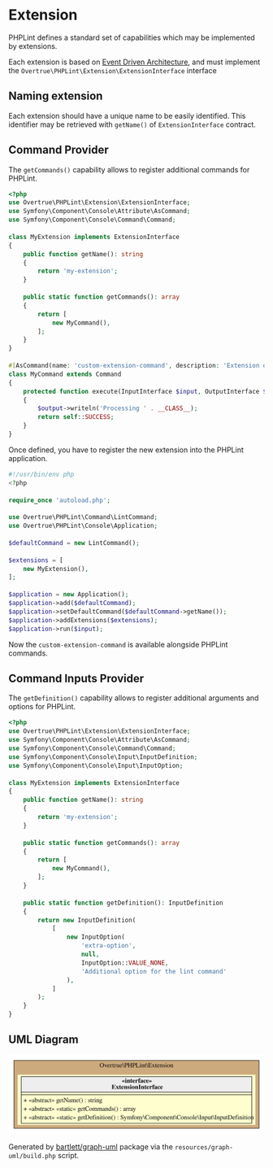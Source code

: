 # Extension

PHPLint defines a standard set of capabilities which may be implemented by extensions.

Each extension is based on [Event Driven Architecture](./event.md), 
and must implement the `Overtrue\PHPLint\Extension\ExtensionInterface` interface

## Naming extension

Each extension should have a unique name to be easily identified. This identifier may be retrieved with
`getName()` of `ExtensionInterface` contract.

## Command Provider

The `getCommands()` capability allows to register additional commands for PHPLint.

```php
<?php
use Overtrue\PHPLint\Extension\ExtensionInterface;
use Symfony\Component\Console\Attribute\AsCommand;
use Symfony\Component\Console\Command\Command;

class MyExtension implements ExtensionInterface
{
    public function getName(): string
    {
        return 'my-extension';
    }
    
    public static function getCommands(): array
    {
        return [
            new MyCommand(),
        ];
    }
}

#[AsCommand(name: 'custom-extension-command', description: 'Extension demo with commands capabilities')]
class MyCommand extends Command
{
    protected function execute(InputInterface $input, OutputInterface $output): int
    {
        $output->writeln('Processing ' . __CLASS__);
        return self::SUCCESS;
    }
}
```

Once defined, you have to register the new extension into the PHPLint application.

```php
#!/usr/bin/env php
<?php

require_once 'autoload.php';

use Overtrue\PHPLint\Command\LintCommand;
use Overtrue\PHPLint\Console\Application;

$defaultCommand = new LintCommand();

$extensions = [
    new MyExtension(),
];

$application = new Application();
$application->add($defaultCommand);
$application->setDefaultCommand($defaultCommand->getName());
$application->addExtensions($extensions);
$application->run($input);
```

Now the `custom-extension-command` is available alongside PHPLint commands.

## Command Inputs Provider

The `getDefinition()` capability allows to register additional arguments and options for PHPLint.

```php
<?php
use Overtrue\PHPLint\Extension\ExtensionInterface;
use Symfony\Component\Console\Attribute\AsCommand;
use Symfony\Component\Console\Command\Command;
use Symfony\Component\Console\Input\InputDefinition;
use Symfony\Component\Console\Input\InputOption;

class MyExtension implements ExtensionInterface
{
    public function getName(): string
    {
        return 'my-extension';
    }
    
    public static function getCommands(): array
    {
        return [
            new MyCommand(),
        ];
    }
    
    public static function getDefinition(): InputDefinition
    {
        return new InputDefinition(
            [
                new InputOption(
                    'extra-option',
                    null,
                    InputOption::VALUE_NONE,
                    'Additional option for the lint command'
                ),
			]
		);		
    }
}
```

## UML Diagram

![UML Diagram](../assets/extension-uml-diagram.svg)

Generated by [bartlett/graph-uml][bartlett/graph-uml] package via the `resources/graph-uml/build.php` script.

[bartlett/graph-uml]: https://packagist.org/packages/bartlett/graph-uml
